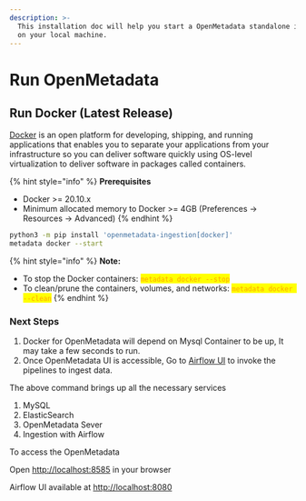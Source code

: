 ```yaml
---
description: >-
  This installation doc will help you start a OpenMetadata standalone instance
  on your local machine.
---
```


# Run OpenMetadata

## Run Docker (Latest Release)

[Docker](https://docs.docker.com/get-started/overview/) is an open platform for developing, shipping, and running applications that enables you to separate your applications from your infrastructure so you can deliver software quickly using OS-level virtualization to deliver software in packages called containers.

{% hint style="info" %}
**Prerequisites**

* Docker >= 20.10.x
* Minimum allocated memory to Docker >= 4GB (Preferences -> Resources -> Advanced)
{% endhint %}

```bash
python3 -m pip install 'openmetadata-ingestion[docker]'
metadata docker --start
```

{% hint style="info" %}
**Note:**

* To stop the Docker containers: <mark style="color:orange;">`metadata docker --stop`</mark>
* To clean/prune the containers, volumes, and networks: <mark style="color:orange;">`metadata docker --clean`</mark>
{% endhint %}

### Next Steps

1. Docker for OpenMetadata will depend on Mysql Container to be up, It may take a few seconds to run.
2. Once OpenMetadata UI is accessible, Go to [Airflow UI](http://localhost:8080) to invoke the pipelines to ingest data.

The above command brings up all the necessary services

1. MySQL
2. ElasticSearch
3. OpenMetadata Sever
4. Ingestion with Airflow

To access the OpenMetadata

Open [http://localhost:8585](http://localhost:8585) in your browser

Airflow UI available at [http://localhost:8080](http://localhost)

